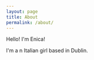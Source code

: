 ```yaml
---
layout: page
title: About
permalink: /about/
---
```


Hello! I'm Enica!

I'm a n Italian girl based in Dublin. 

